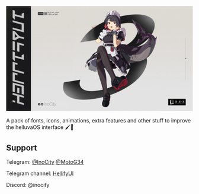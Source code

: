 <img src="HellifyUI.png">

A pack of fonts, icons, animations, extra features and other stuff to improve the helluvaOS interface 🖌️🎨

## Support
Telegram:
[@InoCity](https://t.me/inocity)
[@MotoG34](https://t.me/MotoG34)

Telegram channel:
[HellifyUI](https://t.me/HellifyUI)

Discord:
@inocity
